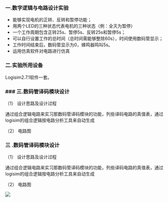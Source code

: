 ### 一.数字逻辑与电路设计实验
- 能够实现电机的正转、反转和暂停功能； 
- 用两个LED的三种状态代表电机的三种状态（例：全灭为暂停） 
- 一个工作周期包含正转25s、暂停5s、反转25s和暂停5s； 
- 可以自行设置工作的总时间（总时间需能够整除60s），时间使用数码管显示； 
- 工作时间结束后，数码管显示为0，蜂鸣器鸣叫5s。 
- 运用仿真软件对电路进行仿真

### 二.实验所用设备
Logisim2.7.1软件一套。

### ### 三.数码管译码模块设计

（1） 设计思路及设计过程

通过组合逻辑电路来实习那数码管译码模块的功能，列些译码电路的真值表，通过logisim的组合逻辑按电路分析工具来自动生成

（2） 电路图

### 三 .数码管译码模块设计

（1） 设计思路及设计过程

通过组合逻辑电路来实习那数码管译码模块的功能，列些译码电路的真值表，通过logisim的组合逻辑按电路分析工具来自动生成

（2） 电路图

![](\mg\1.png)
